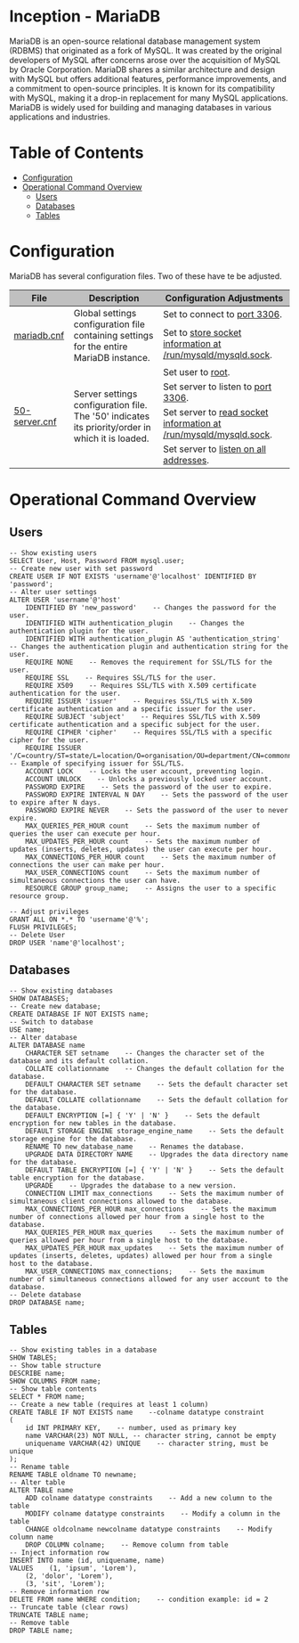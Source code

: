 # Inception - MariaDB
MariaDB is an open-source relational database management system (RDBMS) that originated as a fork of MySQL. It was created by the original developers of MySQL after concerns arose over the acquisition of MySQL by Oracle Corporation. MariaDB shares a similar architecture and design with MySQL but offers additional features, performance improvements, and a commitment to open-source principles. It is known for its compatibility with MySQL, making it a drop-in replacement for many MySQL applications. MariaDB is widely used for building and managing databases in various applications and industries.

# Table of Contents
- [Configuration](#configuration)
- [Operational Command Overview](#operational-command-overview)
	- [Users](#users)
	- [Databases](#databases)
	- [Tables](#tables)

# Configuration
MariaDB has several configuration files. Two of these have te be adjusted.
<table>
	<thead style="background-color: #C0C0C0;">
		<tr>
			<th>File</th>
			<th>Description</th>
			<th>Configuration Adjustments</th>
		</tr>
	</thead>
	<tbody>
		<tr>
			<td rowspan=2><a href="conf/mariadb.conf" target="_blank">mariadb.cnf</a></td>
			<td rowspan=2>Global settings configuration file containing settings for the entire MariaDB instance.</td>
			<td>Set to connect to <a href="conf/mariadb.conf#L24" target="_blank">port 3306</a>.</td>
		</tr>
		<tr><td>Set to <a href="conf/mariadb.conf#L25" target="_blank">store socket information at /run/mysqld/mysqld.sock</a>.</td></tr>
		<tr>
			<td rowspan=4><a href="conf/50-server.conf" target="_blank">50-server.cnf</a></td>
			<td rowspan=4>Server settings configuration file. The '50' indicates its priority/order in which it is loaded.</td>
			<td>Set user to <a href="conf/50-server.conf#L15" target="_blank">root</a>.</td>
		</tr>
		<tr><td>Set server to listen to <a href="conf/50-server.conf#L23" target="_blank">port 3306</a>.</td></tr>
		<tr><td>Set server to <a href="conf/50-server.conf#L24" target="_blank">read socket information at /run/mysqld/mysqld.sock</a>.</td></tr>
		<tr><td>Set server to <a href="conf/50-server.conf#L33" target="_blank">listen on all addresses</a>.</td></tr>
	</tbody>
</table>

# Operational Command Overview
## Users
```mysql
-- Show existing users
SELECT User, Host, Password FROM mysql.user;
-- Create new user with set password
CREATE USER IF NOT EXISTS 'username'@'localhost' IDENTIFIED BY 'password';
-- Alter user settings
ALTER USER 'username'@'host'
    IDENTIFIED BY 'new_password'    -- Changes the password for the user.
    IDENTIFIED WITH authentication_plugin    -- Changes the authentication plugin for the user.
    IDENTIFIED WITH authentication_plugin AS 'authentication_string'    -- Changes the authentication plugin and authentication string for the user.
    REQUIRE NONE    -- Removes the requirement for SSL/TLS for the user.
    REQUIRE SSL    -- Requires SSL/TLS for the user.
    REQUIRE X509    -- Requires SSL/TLS with X.509 certificate authentication for the user.
    REQUIRE ISSUER 'issuer'    -- Requires SSL/TLS with X.509 certificate authentication and a specific issuer for the user.
    REQUIRE SUBJECT 'subject'    -- Requires SSL/TLS with X.509 certificate authentication and a specific subject for the user.
    REQUIRE CIPHER 'cipher'    -- Requires SSL/TLS with a specific cipher for the user.
    REQUIRE ISSUER '/C=country/ST=state/L=location/O=organisation/OU=department/CN=commonname/emailAddress=email@address.com'    -- Example of specifying issuer for SSL/TLS.
    ACCOUNT LOCK    -- Locks the user account, preventing login.
    ACCOUNT UNLOCK    -- Unlocks a previously locked user account.
    PASSWORD EXPIRE    -- Sets the password of the user to expire.
    PASSWORD EXPIRE INTERVAL N DAY    -- Sets the password of the user to expire after N days.
    PASSWORD EXPIRE NEVER    -- Sets the password of the user to never expire.
    MAX_QUERIES_PER_HOUR count    -- Sets the maximum number of queries the user can execute per hour.
    MAX_UPDATES_PER_HOUR count    -- Sets the maximum number of updates (inserts, deletes, updates) the user can execute per hour.
    MAX_CONNECTIONS_PER_HOUR count    -- Sets the maximum number of connections the user can make per hour.
    MAX_USER_CONNECTIONS count    -- Sets the maximum number of simultaneous connections the user can have.
    RESOURCE GROUP group_name;    -- Assigns the user to a specific resource group.

-- Adjust privileges
GRANT ALL ON *.* TO 'username'@'%';
FLUSH PRIVILEGES;
-- Delete User
DROP USER 'name'@'localhost';
```

## Databases
```mysql
-- Show existing databases
SHOW DATABASES;
-- Create new database;
CREATE DATABASE IF NOT EXISTS name;
-- Switch to database
USE name;
-- Alter database
ALTER DATABASE name
    CHARACTER SET setname    -- Changes the character set of the database and its default collation.
    COLLATE collationname    -- Changes the default collation for the database.
    DEFAULT CHARACTER SET setname    -- Sets the default character set for the database.
    DEFAULT COLLATE collationname    -- Sets the default collation for the database.
    DEFAULT ENCRYPTION [=] { 'Y' | 'N' }    -- Sets the default encryption for new tables in the database.
    DEFAULT STORAGE ENGINE storage_engine_name    -- Sets the default storage engine for the database.
    RENAME TO new_database_name    -- Renames the database.
    UPGRADE DATA DIRECTORY NAME    -- Upgrades the data directory name for the database.
    DEFAULT TABLE ENCRYPTION [=] { 'Y' | 'N' }    -- Sets the default table encryption for the database.
    UPGRADE    -- Upgrades the database to a new version.
    CONNECTION LIMIT max_connections    -- Sets the maximum number of simultaneous client connections allowed to the database.
    MAX_CONNECTIONS_PER_HOUR max_connections    -- Sets the maximum number of connections allowed per hour from a single host to the database.
    MAX_QUERIES_PER_HOUR max_queries    -- Sets the maximum number of queries allowed per hour from a single host to the database.
    MAX_UPDATES_PER_HOUR max_updates    -- Sets the maximum number of updates (inserts, deletes, updates) allowed per hour from a single host to the database.
    MAX_USER_CONNECTIONS max_connections;    -- Sets the maximum number of simultaneous connections allowed for any user account to the database.
-- Delete database
DROP DATABASE name;
```

## Tables
```mysql
-- Show existing tables in a database
SHOW TABLES;
-- Show table structure
DESCRIBE name;
SHOW COLUMNS FROM name;
-- Show table contents
SELECT * FROM name;
-- Create a new table (requires at least 1 column)
CREATE TABLE IF NOT EXISTS name    --colname datatype constraint
(
    id INT PRIMARY KEY,    -- number, used as primary key
    name VARCHAR(23) NOT NULL, -- character string, cannot be empty
    uniquename VARCHAR(42) UNIQUE    -- character string, must be unique
);
-- Rename table
RENAME TABLE oldname TO newname;
-- Alter table
ALTER TABLE name
    ADD colname datatype constraints    -- Add a new column to the table
    MODIFY colname datatype constraints    -- Modify a column in the table
    CHANGE oldcolname newcolname datatype constraints    -- Modify column name
    DROP COLUMN colname;    -- Remove column from table
-- Inject information row
INSERT INTO name (id, uniquename, name)
VALUES    (1, 'ipsum', 'Lorem'),
    (2, 'dolor', 'Lorem'),
    (3, 'sit', 'Lorem');
-- Remove information row
DELETE FROM name WHERE condition;    -- condition example: id = 2
-- Truncate table (clear rows)
TRUNCATE TABLE name;
-- Remove table
DROP TABLE name;
```
